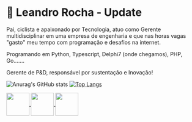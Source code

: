

# 🚀 Leandro Rocha - Update
Pai, ciclista e apaixonado por Tecnologia, atuo como Gerente multidisciplinar em uma empresa de engenharia e que nas horas vagas "gasto" meu tempo com programação e desafios na internet.

Programando em Python, Typescript, Delphi7 (onde chegamos), PHP, Go.......

Gerente de P&D, responsável por sustentação e Inovação!

![Anurag's GitHub stats](https://github-readme-stats.vercel.app/api?username=lerocha1&show_icons=true&theme=radical)
[![Top Langs](https://github-readme-stats.vercel.app/api/top-langs/?username=lerocha1&show_icons=true&theme=radical)](https://github.com/anuraghazra/github-readme-stats)
    <p>
    <a href='https://www.github.com/lerocha1'>
    <img align="center" width="60px" src="https://raw.githubusercontent.com/FortAwesome/Font-Awesome/master/svgs/brands/github.svg"> </a>
    <a href='https://www.linkedin.com/in/leandro-rocha-62694730/'>
    <img align="center" width="60px" src="https://raw.githubusercontent.com/FortAwesome/Font-Awesome/master/svgs/brands/linkedin.svg"> </a>
    <span>
    <a href="mailto:leandro@lrcorp.com.br">
    <img align="center" width="60px" src="https://raw.githubusercontent.com/FortAwesome/Font-Awesome/master/svgs/solid/envelope.svg"> </a>
    <span>
    </p>


